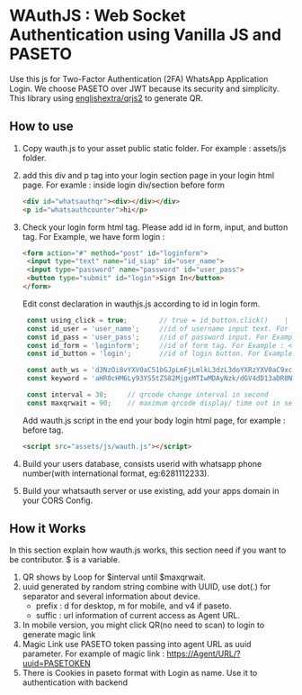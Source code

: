 # WAuthJS : Web Socket Authentication using Vanilla JS and PASETO

Use this js for Two-Factor Authentication (2FA) WhatsApp Application Login. We choose PASETO over JWT because its security and simplicity.
This library using [englishextra/qrjs2](https://github.com/englishextra/qrjs2) to generate QR.

## How to use

1. Copy wauth.js to your asset public static folder. For example : assets/js folder.
2. add this div and p tag into your login section page in your login html page. For examle : inside login div/section before form

    ```html
    <div id="whatsauthqr"><div></div></div>
    <p id="whatsauthcounter">hi</p>
    ```

3. Check your login form html tag. Please add id in form, input, and button tag.
   For Example, we have form login :

   ```html
   <form action="#" method="post" id="loginform">
    <input type="text" name="id_siap" id="user_name">
    <input type="password" name="password" id="user_pass">
    <button type="submit" id="login">Sign In</button>
   </form>
   ```

   Edit const declaration in wauthjs.js according to id in login form.

   ```js
    const using_click = true;        // true = id_button.click()    |   false = id_form.submit()
    const id_user = 'user_name';     //id of username input text. For example : <input type="text" name="id_siap" id="user_name">
    const id_pass = 'user_pass';     //id of password input. For Example : <input type="password" name="password" id="user_pass">
    const id_form = 'loginform';     //id of form tag. For Example : <form action="#" method="post" id="loginform">
    const id_button = 'login';       //id of login button. For Example : <button type="submit" class="btn btn-primary btn-block" id="login">Sign In</button>

    const auth_ws = 'd3NzOi8vYXV0aC51bGJpLmFjLmlkL3dzL3doYXRzYXV0aC9xcg==';    //wss URL using btoa(). In this example : btoa("wss://auth.ulbi.ac.id/ws/whatsauth/qr");
    const keyword = 'aHR0cHM6Ly93YS5tZS82MjgxMTIwMDAyNzk/dGV4dD13aDR0NWF1dGgw';  //whatsapp API with prefix keyword using btoa(). In this example : btoa("https://wa.me/628112000279?text=wh4t5auth0");

    const interval = 30;     // qrcode change interval in second
    const maxqrwait = 90;    // maximum qrcode display/ time out in second, usually = 3 x interval.
   ```

   Add wauth.js script in the end your body login html page, for example : before </body> tag.

   ```html
   <script src="assets/js/wauth.js"></script>
   ```

4. Build your users database, consists userid with whatsapp phone number(with international format, eg:6281112233).
5. Build your whatsauth server or use existing, add your apps domain in your CORS Config.

## How it Works

In this section explain how wauth.js works, this section need if you want to be contributor. $ is a variable.

1. QR shows by Loop for $interval until $maxqrwait.
2. uuid generated by random string combine with UUID, use dot(.) for separator and several information about device.
   * prefix : d for desktop, m for mobile, and v4 if paseto.
   * suffic : url information of current access as Agent URL.
3. In mobile version, you might click QR(no need to scan) to login to generate magic link
4. Magic Link use PASETO token passing into agent URL as uuid parameter. For example of magic link : <https://Agent/URL/?uuid=PASETOKEN>
5. There is Cookies in paseto format with Login as name. Use it to authentication with backend
